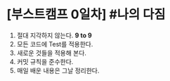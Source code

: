 # [부스트캠프 0일차] #나의 다짐

1. 절대 지각하지 않는다. **9 to 9**
2. 모든 코드에 Test를 적용한다.
3. 새로운 것들을 적용해 본다. 
4. 커밋 규칙을 준수한다.
5. 매일 배운 내용은 그날 정리한다.
